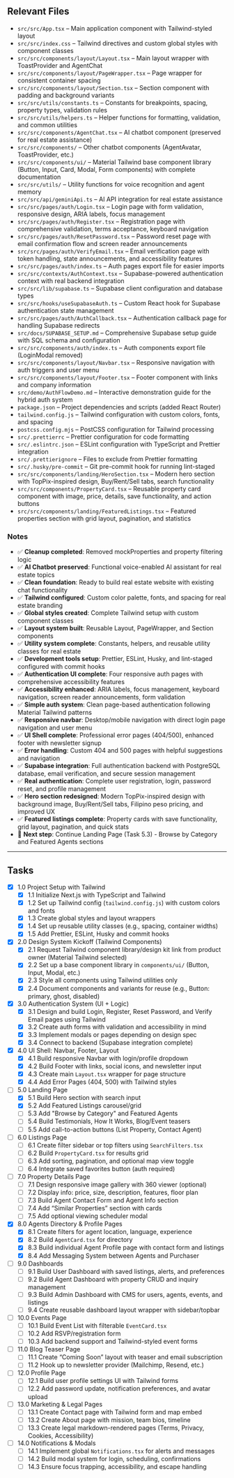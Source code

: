## Relevant Files

- `src/src/App.tsx` – Main application component with Tailwind-styled layout
- `src/src/index.css` – Tailwind directives and custom global styles with component classes
- `src/src/components/layout/Layout.tsx` – Main layout wrapper with ToastProvider and AgentChat
- `src/src/components/layout/PageWrapper.tsx` – Page wrapper for consistent container spacing
- `src/src/components/layout/Section.tsx` – Section component with padding and background variants
- `src/src/utils/constants.ts` – Constants for breakpoints, spacing, property types, validation rules
- `src/src/utils/helpers.ts` – Helper functions for formatting, validation, and common utilities
- `src/src/components/AgentChat.tsx` – AI chatbot component (preserved for real estate assistance)
- `src/src/components/` – Other chatbot components (AgentAvatar, ToastProvider, etc.)
- `src/src/components/ui/` – Material Tailwind base component library (Button, Input, Card, Modal, Form components) with complete documentation
- `src/src/utils/` – Utility functions for voice recognition and agent memory
- `src/src/api/geminiApi.ts` – AI API integration for real estate assistance
- `src/src/pages/auth/Login.tsx` – Login page with form validation, responsive design, ARIA labels, focus management
- `src/src/pages/auth/Register.tsx` – Registration page with comprehensive validation, terms acceptance, keyboard navigation
- `src/src/pages/auth/ResetPassword.tsx` – Password reset page with email confirmation flow and screen reader announcements
- `src/src/pages/auth/VerifyEmail.tsx` – Email verification page with token handling, state announcements, and accessibility features
- `src/src/pages/auth/index.ts` – Auth pages export file for easier imports
- `src/src/contexts/AuthContext.tsx` – Supabase-powered authentication context with real backend integration
- `src/src/lib/supabase.ts` – Supabase client configuration and database types
- `src/src/hooks/useSupabaseAuth.ts` – Custom React hook for Supabase authentication state management
- `src/src/pages/auth/AuthCallback.tsx` – Authentication callback page for handling Supabase redirects
- `src/docs/SUPABASE_SETUP.md` – Comprehensive Supabase setup guide with SQL schema and configuration
- `src/src/components/auth/index.ts` – Auth components export file (LoginModal removed)
- `src/src/components/layout/Navbar.tsx` – Responsive navigation with auth triggers and user menu
- `src/src/components/layout/Footer.tsx` – Footer component with links and company information
- `src/demo/AuthFlowDemo.md` – Interactive demonstration guide for the hybrid auth system
- `package.json` – Project dependencies and scripts (added React Router)
- `tailwind.config.js` – Tailwind configuration with custom colors, fonts, and spacing
- `postcss.config.mjs` – PostCSS configuration for Tailwind processing
- `src/.prettierrc` – Prettier configuration for code formatting
- `src/.eslintrc.json` – ESLint configuration with TypeScript and Prettier integration
- `src/.prettierignore` – Files to exclude from Prettier formatting
- `src/.husky/pre-commit` – Git pre-commit hook for running lint-staged
- `src/src/components/landing/HeroSection.tsx` – Modern hero section with TopPix-inspired design, Buy/Rent/Sell tabs, search functionality
- `src/src/components/PropertyCard.tsx` – Reusable property card component with image, price, details, save functionality, and action buttons
- `src/src/components/landing/FeaturedListings.tsx` – Featured properties section with grid layout, pagination, and statistics

### Notes

- ✅ **Cleanup completed**: Removed mockProperties and property filtering logic
- ✅ **AI Chatbot preserved**: Functional voice-enabled AI assistant for real estate topics
- ✅ **Clean foundation**: Ready to build real estate website with existing chat functionality
- ✅ **Tailwind configured**: Custom color palette, fonts, and spacing for real estate branding
- ✅ **Global styles created**: Complete Tailwind setup with custom component classes
- ✅ **Layout system built**: Reusable Layout, PageWrapper, and Section components
- ✅ **Utility system complete**: Constants, helpers, and reusable utility classes for real estate
- ✅ **Development tools setup**: Prettier, ESLint, Husky, and lint-staged configured with commit hooks
- ✅ **Authentication UI complete**: Four responsive auth pages with comprehensive accessibility features
- ✅ **Accessibility enhanced**: ARIA labels, focus management, keyboard navigation, screen reader announcements, form validation
- ✅ **Simple auth system**: Clean page-based authentication following Material Tailwind patterns
- ✅ **Responsive navbar**: Desktop/mobile navigation with direct login page navigation and user menu
- ✅ **UI Shell complete**: Professional error pages (404/500), enhanced footer with newsletter signup
- ✅ **Error handling**: Custom 404 and 500 pages with helpful suggestions and navigation
- ✅ **Supabase integration**: Full authentication backend with PostgreSQL database, email verification, and secure session management
- ✅ **Real authentication**: Complete user registration, login, password reset, and profile management
- ✅ **Hero section redesigned**: Modern TopPix-inspired design with background image, Buy/Rent/Sell tabs, Filipino peso pricing, and improved UX
- ✅ **Featured listings complete**: Property cards with save functionality, grid layout, pagination, and quick stats
- 🎯 **Next step**: Continue Landing Page (Task 5.3) - Browse by Category and Featured Agents sections

---

## Tasks

- [x] 1.0 Project Setup with Tailwind
  - [x] 1.1 Initialize Next.js with TypeScript and Tailwind
  - [x] 1.2 Set up Tailwind config (`tailwind.config.js`) with custom colors and fonts
  - [x] 1.3 Create global styles and layout wrappers
  - [x] 1.4 Set up reusable utility classes (e.g., spacing, container widths)
  - [x] 1.5 Add Prettier, ESLint, Husky and commit hooks

- [x] 2.0 Design System Kickoff (Tailwind Components)
  - [x] 2.1 Request Tailwind component library/design kit link from product owner (Material Tailwind selected)
  - [x] 2.2 Set up a base component library in `components/ui/` (Button, Input, Modal, etc.)
  - [x] 2.3 Style all components using Tailwind utilities only
  - [x] 2.4 Document components and variants for reuse (e.g., Button: primary, ghost, disabled)

- [x] 3.0 Authentication System (UI + Logic)  
  - [x] 3.1 Design and build Login, Register, Reset Password, and Verify Email pages using Tailwind  
  - [x] 3.2 Create auth forms with validation and accessibility in mind  
  - [x] 3.3 Implement modals or pages depending on design spec  
  - [x] 3.4 Connect to backend (Supabase integration complete)

- [x] 4.0 UI Shell: Navbar, Footer, Layout  
  - [x] 4.1 Build responsive Navbar with login/profile dropdown  
  - [x] 4.2 Build Footer with links, social icons, and newsletter input  
  - [x] 4.3 Create main `Layout.tsx` wrapper for page structure  
  - [x] 4.4 Add Error Pages (404, 500) with Tailwind styles

- [ ] 5.0 Landing Page
  - [x] 5.1 Build Hero section with search input
  - [x] 5.2 Add Featured Listings carousel/grid
  - [ ] 5.3 Add "Browse by Category" and Featured Agents
  - [ ] 5.4 Build Testimonials, How It Works, Blog/Event teasers
  - [ ] 5.5 Add call-to-action buttons (List Property, Contact Agent)

- [ ] 6.0 Listings Page
  - [ ] 6.1 Create filter sidebar or top filters using `SearchFilters.tsx`
  - [ ] 6.2 Build `PropertyCard.tsx` for results grid
  - [ ] 6.3 Add sorting, pagination, and optional map view toggle
  - [ ] 6.4 Integrate saved favorites button (auth required)

- [ ] 7.0 Property Details Page
  - [ ] 7.1 Design responsive image gallery with 360 viewer (optional)
  - [ ] 7.2 Display info: price, size, description, features, floor plan
  - [ ] 7.3 Build Agent Contact Form and Agent Info section
  - [ ] 7.4 Add “Similar Properties” section with cards
  - [ ] 7.5 Add optional viewing scheduler modal

- [x] 8.0 Agents Directory & Profile Pages
  - [x] 8.1 Create filters for agent location, language, experience
  - [x] 8.2 Build `AgentCard.tsx` for directory
  - [x] 8.3 Build individual Agent Profile page with contact form and listings
  - [x] 8.4 Add Messaging System between Agents and Purchaser

- [ ] 9.0 Dashboards
  - [ ] 9.1 Build User Dashboard with saved listings, alerts, and preferences
  - [ ] 9.2 Build Agent Dashboard with property CRUD and inquiry management
  - [ ] 9.3 Build Admin Dashboard with CMS for users, agents, events, and listings
  - [ ] 9.4 Create reusable dashboard layout wrapper with sidebar/topbar

- [ ] 10.0 Events Page
  - [ ] 10.1 Build Event List with filterable `EventCard.tsx`
  - [ ] 10.2 Add RSVP/registration form
  - [ ] 10.3 Add backend support and Tailwind-styled event forms

- [ ] 11.0 Blog Teaser Page
  - [ ] 11.1 Create “Coming Soon” layout with teaser and email subscription
  - [ ] 11.2 Hook up to newsletter provider (Mailchimp, Resend, etc.)

- [ ] 12.0 Profile Page
  - [ ] 12.1 Build user profile settings UI with Tailwind forms
  - [ ] 12.2 Add password update, notification preferences, and avatar upload

- [ ] 13.0 Marketing & Legal Pages
  - [ ] 13.1 Create Contact page with Tailwind form and map embed
  - [ ] 13.2 Create About page with mission, team bios, timeline
  - [ ] 13.3 Create legal markdown-rendered pages (Terms, Privacy, Cookies, Accessibility)

- [ ] 14.0 Notifications & Modals
  - [ ] 14.1 Implement global `Notifications.tsx` for alerts and messages
  - [ ] 14.2 Build modal system for login, scheduling, confirmations
  - [ ] 14.3 Ensure focus trapping, accessibility, and escape handling
